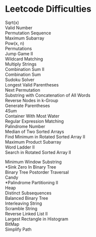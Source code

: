 Leetcode Difficulties
========
Sqrt(x)<br>
Valid Number<br>
Permutation Sequence<br>
Maximum Subarray<br>
Pow(x, n)<br>
Permutations<br>
Jump Game II<br>
Wildcard Matching<br>
Multiply Strings<br>
Combination Sum II<br>
Combination Sum<br>
Sudoku Solver<br>
Longest Valid Parentheses<br>
Next Permutation<br>
Substring with Concatenation of All Words<br>
Reverse Nodes in k-Group<br>
Generate Parentheses<br>
4Sum<br>
Container With Most Water<br>
Regular Expression Matching<br>
Palindrome Number<br>
Median of Two Sorted Arrays<br>
Find Minimum in Rotated Sorted Array II<br>
Maximum Product Subarray<br>
Word Ladder II<br>
Search in Rotated Sorted Array II<br>

Minimum Window Substring<br>
*Sink Zero In Binary Tree<br>
Binary Tree Postorder Traversal<br>
Candy<br>
*Palindrome Partitioning II<br>
Heap<br>
Distinct Subsequences<br>
Balanced Binary Tree<br>
Interleaving String<br>
Scramble String<br>
Reverse Linked List II<br>
Largest Rectangle in Histogram<br>
BitMap<br>
Simplify Path<br>
